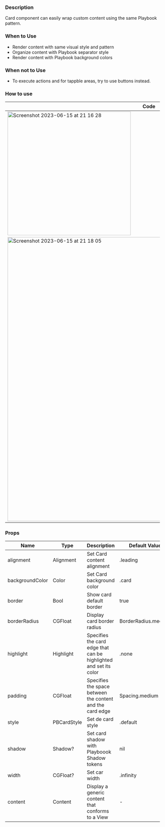 ### Description
Card component can easily wrap custom content using the same Playbook pattern.

### When to Use
- Render content with same visual style and pattern
- Organize content with Playbook separator style 
- Render content with Playbook background colors

### When not to Use
- To execute actions and for tappble areas, try to use buttons instead.

### How to use
| Code | Component |
| --------- | --------- |
| <img width="401" alt="Screenshot 2023-06-15 at 21 16 28" src="https://github.com/powerhome/playbook/assets/60269827/def5e7ac-4482-4847-89a9-98c5cb182620"> | <img width="401" alt="Screenshot 2023-06-15 at 21 15 04" src="https://github.com/powerhome/playbook/assets/60269827/36977781-0dfa-4928-9d2d-63851e8e09bd"> |
| <img width="921" alt="Screenshot 2023-06-15 at 21 18 05" src="https://github.com/powerhome/playbook/assets/60269827/71a20320-be17-49eb-b85e-f0de2b1ade7e"> | <img width="425" alt="Screenshot 2023-06-15 at 21 19 19" src="https://github.com/powerhome/playbook/assets/60269827/93cdb1d7-01fe-48d4-a503-988361492fca"> |

### Props
| Name | Type | Description |  Default Value | Values |
| --------- | --------- | --------- | --------- | --------- |
| alignment | Alignment | Set Card content alignment | .leading | 
| backgroundColor | Color | Set Card background color | .card |
| border | Bool | Show card default border | true |
| borderRadius | CGFloat | Display card border radius | BorderRadius.medium |
| highlight | Highlight | Specifies the card edge that can be highlighted and set its color | .none |  
| padding | CGFloat | Specifies the space between the content and the card edge | Spacing.medium | 
| style | PBCardStyle | Set de card style | .default |
| shadow | Shadow? | Set card shadow with Playboook Shadow tokens | nil | 
| width | CGFloat? | Set car width | .infinity |
| content | Content | Display a generic content that conforms to a View | - |
